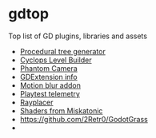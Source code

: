 # gdtop
Top list of GD plugins, libraries and assets

- [Procedural tree generator](https://github.com/JekSun97/gdTree3D)
- [Cyclops Level Builder](https://github.com/blackears/cyclopsLevelBuilder)
- [Phantom Camera](https://github.com/ramokz/phantom-camera)
- [GDExtension info](https://github.com/3starblaze/gdextension-util)
- [Motion blur addon](https://github.com/sphynx-owner/JFA_driven_motion_blur_addon)
- [Playtest telemetry](https://github.com/etodd/playtest-telemetry-godot)
- [Rayplacer](https://github.com/etodd/godot-rayplacer)
- [Shaders from Miskatonic](https://github.com/miskatonicstudio/godot-experiments/tree/master/shaders)
- https://github.com/2Retr0/GodotGrass
- 
